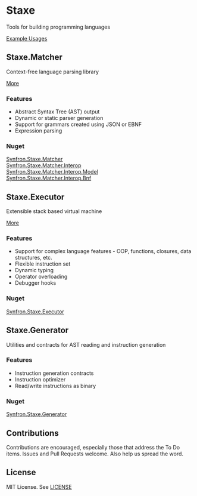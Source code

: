 # Staxe
Tools for building programming languages

[Example Usages](https://synfron.github.io/Staxe/Examples.html)

## Staxe.Matcher

Context-free language parsing library

[More](https://synfron.github.io/Staxe/Matcher.html)

### Features
- Abstract Syntax Tree (AST) output
- Dynamic or static parser generation
- Support for grammars created using JSON or EBNF
- Expression parsing

### Nuget

[Synfron.Staxe.Matcher](https://www.nuget.org/packages/Synfron.Staxe.Matcher/)<br />
[Synfron.Staxe.Matcher.Interop](https://www.nuget.org/packages/Synfron.Staxe.Matcher.Interop/)<br />
[Synfron.Staxe.Matcher.Interop.Model](https://www.nuget.org/packages/Synfron.Staxe.Matcher.Interop.Model/)<br />
[Synfron.Staxe.Matcher.Interop.Bnf](https://www.nuget.org/packages/Synfron.Staxe.Matcher.Interop.Bnf/)

## Staxe.Executor

Extensible stack based virtual machine

[More](https://synfron.github.io/Staxe/Executor.html)

### Features
- Support for complex language features - OOP, functions, closures, data structures, etc.
- Flexible instruction set
- Dynamic typing
- Operator overloading
- Debugger hooks

### Nuget

[Synfron.Staxe.Executor](https://www.nuget.org/packages/Synfron.Staxe.Executor/)

## Staxe.Generator

Utilities and contracts for AST reading and instruction generation

### Features
- Instruction generation contracts
- Instruction optimizer
- Read/write instructions as binary

### Nuget

[Synfron.Staxe.Generator](https://www.nuget.org/packages/Synfron.Staxe.Generator/)

## Contributions
Contributions are encouraged, especially those that address the To Do items. Issues and Pull Requests welcome. Also help us spread the word.

## License
MIT License. See [LICENSE](https://github.com/synfron/Staxe/blob/master/src/LICENSE)